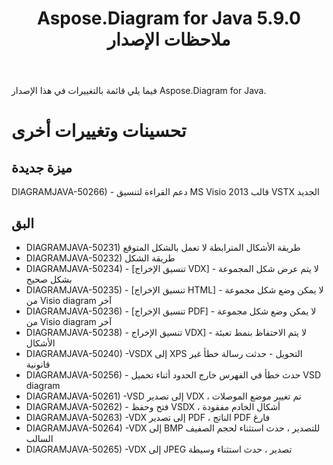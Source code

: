 ﻿---
title: Aspose.Diagram for Java 5.9.0 ملاحظات الإصدار
type: docs
weight: 10
url: /ar/java/aspose-diagram-for-java-5-9-0-release-notes/
---
فيما يلي قائمة بالتغييرات في هذا الإصدار Aspose.Diagram for Java.
# **تحسينات وتغييرات أخرى**
## **ميزة جديدة**
DIAGRAMJAVA-50266) - دعم القراءة لتنسيق MS Visio قالب 2013 VSTX الجديد
## **البق**
- DIAGRAMJAVA-50231) طريقة الأشكال المترابطة لا تعمل بالشكل المتوقع
- DIAGRAMJAVA-50232) طريقة الشكل
- DIAGRAMJAVA-50234) - [تنسيق الإخراج VDX] - لا يتم عرض شكل المجموعة بشكل صحيح
- DIAGRAMJAVA-50235) - [تنسيق الإخراج HTML] - لا يمكن وضع شكل مجموعة من Visio diagram آخر
- DIAGRAMJAVA-50236) - [تنسيق الإخراج PDF] - لا يمكن وضع شكل مجموعة من Visio diagram آخر
- DIAGRAMJAVA-50238) - تنسيق الإخراج VDX] - لا يتم الاحتفاظ بنمط تعبئة الأشكال
- DIAGRAMJAVA-50240) -VSDX إلى XPS التحويل - حدثت رسالة خطأ غير قانونية
- DIAGRAMJAVA-50256) - حدث خطأ في الفهرس خارج الحدود أثناء تحميل VSD diagram
- DIAGRAMJAVA-50261) -VSD إلى تصدير VDX ، تم تغيير موضع الموصلات
- DIAGRAMJAVA-50262) - فتح وحفظ VSDX ، أشكال الخادم مفقودة
- DIAGRAMJAVA-50263) -VDX إلى تصدير PDF ، الناتج PDF فارغ
- DIAGRAMJAVA-50264) -VDX إلى BMP للتصدير ، حدث استثناء لحجم الصفيف السالب
- DIAGRAMJAVA-50265) -VDX إلى JPEG تصدير ، حدث استثناء وسيطة
